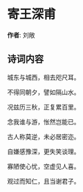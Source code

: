 # 寄王深甫

**作者**: 刘敞

## 诗词内容

城东与城西，相去咫尺耳。

不得同朝夕，譬如隔山水。

况兹历三秋，正复累百里。

念我谁与游，怅然岂能已。

古人称莫逆，未必居密迩。

自嫌感豫深，更失笑谈理。

寡陋使心忧，空虚见人喜。

观过而知仁，且当谢君子。

